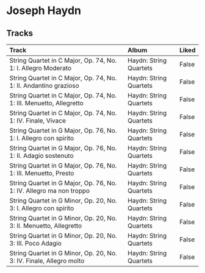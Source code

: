 # Joseph Haydn

## Tracks

| Track                                                               | Album                  | Liked   |
|:--------------------------------------------------------------------|:-----------------------|:--------|
| String Quartet in C Major, Op. 74, No. 1: I. Allegro Moderato       | Haydn: String Quartets | False   |
| String Quartet in C Major, Op. 74, No. 1: II. Andantino grazioso    | Haydn: String Quartets | False   |
| String Quartet in C Major, Op. 74, No. 1: III. Menuetto, Allegretto | Haydn: String Quartets | False   |
| String Quartet in C Major, Op. 74, No. 1: IV. Finale, Vivace        | Haydn: String Quartets | False   |
| String Quartet in G Major, Op. 76, No. 1: I. Allegro con spirito    | Haydn: String Quartets | False   |
| String Quartet in G Major, Op. 76, No. 1: II. Adagio sostenuto      | Haydn: String Quartets | False   |
| String Quartet in G Major, Op. 76, No. 1: III. Menuetto, Presto     | Haydn: String Quartets | False   |
| String Quartet in G Major, Op. 76, No. 1: IV. Allegro ma non troppo | Haydn: String Quartets | False   |
| String Quartet in G Minor, Op. 20, No. 3: I. Allegro con spirito    | Haydn: String Quartets | False   |
| String Quartet in G Minor, Op. 20, No. 3: II. Menuetto, Allegretto  | Haydn: String Quartets | False   |
| String Quartet in G Minor, Op. 20, No. 3: III. Poco Adagio          | Haydn: String Quartets | False   |
| String Quartet in G Minor, Op. 20, No. 3: IV. Finale, Allegro molto | Haydn: String Quartets | False   |
